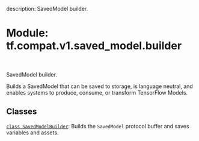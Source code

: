 description: SavedModel builder.

<div itemscope itemtype="http://developers.google.com/ReferenceObject">
<meta itemprop="name" content="tf.compat.v1.saved_model.builder" />
<meta itemprop="path" content="Stable" />
</div>

# Module: tf.compat.v1.saved_model.builder

<!-- Insert buttons and diff -->

<table class="tfo-notebook-buttons tfo-api nocontent" align="left">

</table>



SavedModel builder.


Builds a SavedModel that can be saved to storage, is language neutral, and
enables systems to produce, consume, or transform TensorFlow Models.

## Classes

[`class SavedModelBuilder`](../../../../tf/compat/v1/saved_model/Builder.md): Builds the `SavedModel` protocol buffer and saves variables and assets.

